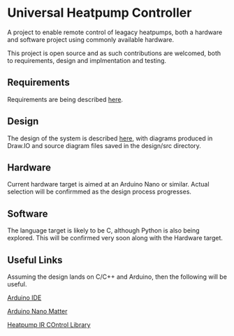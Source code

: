 # Universal Heatpump Controller
A project to enable remote control of leagacy heatpumps, both a hardware and software project using commonly available hardware.

This project is open source and as such contributions are welcomed, both to requirements, design and implmentation and testing.

## Requirements

Requirements are being described [here](./doc/requirements.md).

## Design

The design of the system is described [here](./doc/design/high_level_design.md), with diagrams produced in Draw.IO and source diagram files saved in the design/src directory.

## Hardware

Current hardware target is aimed at an Arduino Nano or similar. Actual selection will be confirmmed as the design process progresses.

## Software

The language target is likely to be C, although Python is also being explored. This will be confirmed very soon along with the Hardware target.

## Useful Links

Assuming the design lands on C/C++ and Arduino, then the following will be useful.

[Arduino IDE](https://www.arduino.cc/en/software/)

[Arduino Nano Matter](https://docs.arduino.cc/hardware/nano-matter/#features)

[Heatpump IR COntrol Library](https://github.com/ToniA/arduino-heatpumpir)
